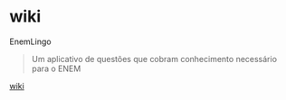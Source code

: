 # wiki
EnemLingo 
> Um aplicativo de questões que cobram conhecimento necessário para o ENEM


[wiki](https://github.com/cefetmg-2022-psi-g4/wiki/wiki)
